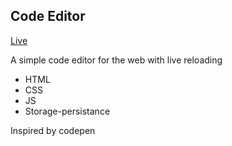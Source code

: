 
## Code Editor

[Live](https://code-editor-js.netlify.app/)

A simple code editor for the web with live reloading


 - HTML
 - CSS
 - JS
 - Storage-persistance


Inspired by codepen